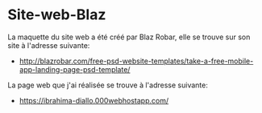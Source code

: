 # Site-web-Blaz

La maquette du site web a été créé par Blaz Robar, elle se trouve sur son site à l'adresse suivante:
* http://blazrobar.com/free-psd-website-templates/take-a-free-mobile-app-landing-page-psd-template/

La page web que j'ai réalisée se trouve à l'adresse suivante:
* https://ibrahima-diallo.000webhostapp.com/
